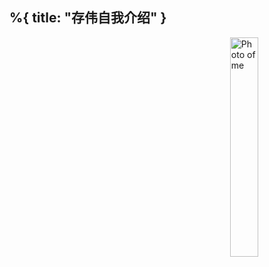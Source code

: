 %{
  title: "存伟自我介绍"
}
---

<img style="width: 30%; height: auto; float: right; padding-left: 20%" src="/images/avatar.png" alt="Photo of me" width="300" height="300">
